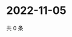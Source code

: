 # 2022-11-05

共 0 条

<!-- BEGIN WEIBO -->
<!-- 最后更新时间 Sat Nov 05 2022 23:16:14 GMT+0800 (China Standard Time) -->

<!-- END WEIBO -->
